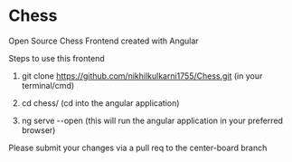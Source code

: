 # Chess
Open Source Chess Frontend created with Angular

Steps to use this frontend

1) git clone https://github.com/nikhilkulkarni1755/Chess.git (in your terminal/cmd)

2) cd chess/ (cd into the angular application)

3) ng serve --open (this will run the angular application in your preferred browser)

Please submit your changes via a pull req to the center-board branch